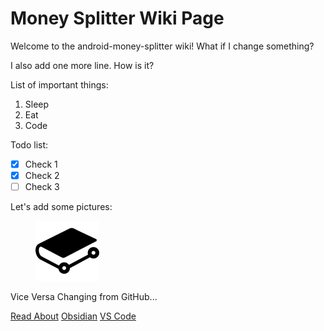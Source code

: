 # Money Splitter Wiki Page

Welcome to the android-money-splitter wiki! What if I change something?

I also add one more line. How is it?

List of important things:

1. Sleep
2. Eat
3. Code

Todo list:

* [x] Check 1
* [x] Check 2
* [ ] Check 3

Let's add some pictures:

<figure><img src="../.gitbook/assets/GitBook.png" alt="" width="102"><figcaption></figcaption></figure>

Vice Versa Changing from GitHub...

[Read About](about.md) [Obsidian](test\_obidian\_export\_file.md) [VS Code](vs\_code\_file.md)
